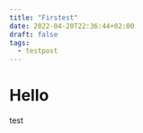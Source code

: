 ```yaml
---
title: "Firstest"
date: 2022-04-20T22:36:44+02:00
draft: false
tags:
  - testpost
---
```


# Hello

test

